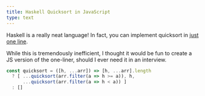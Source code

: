 ```yaml
---
title: Haskell Quicksort in JavaScript
type: text
---
```


Haskell is a really neat language! In fact, you can implement quicksort in [just one line](https://wiki.haskell.org/Introduction#Brevity).

While this is tremendously inefficient, I thought it would be fun to create a JS version of the one-liner, should I ever need it in an interview.

```javascript
const quicksort = ([h, ...arr]) => [h, ...arr].length
  ? [ ...quicksort(arr.filter(a => h >= a)), h,
      ...quicksort(arr.filter(a => h < a)) ]
  : []
```
